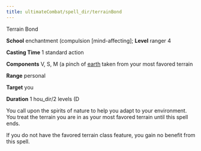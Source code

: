 ```yaml
---
title: ultimateCombat/spell_dir/terrainBond
---
```

Terrain Bond

**School** enchantment (compulsion [mind-affecting]; **Level** ranger 4

**Casting Time** 1 standard action

**Components** V, S, M (a pinch of [earth](monster_dir/creatureTypes#_earth-subtype) taken from your most favored terrain

**Range** personal

**Target** you

**Duration** 1 hou_dir/2 levels (D

You call upon the spirits of nature to help you adapt to your environment. You treat the terrain you are in as your most favored terrain until this spell ends.

If you do not have the favored terrain class feature, you gain no benefit from this spell.

